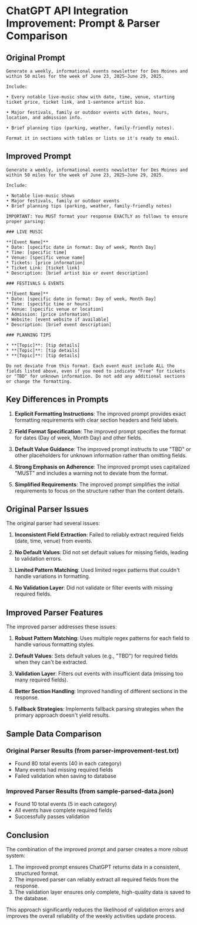 # ChatGPT API Integration Improvement: Prompt & Parser Comparison

## Original Prompt

```
Generate a weekly, informational events newsletter for Des Moines and within 50 miles for the week of June 23, 2025–June 29, 2025.

Include:

• Every notable live-music show with date, time, venue, starting ticket price, ticket link, and 1-sentence artist bio.

• Major festivals, family or outdoor events with dates, hours, location, and admission info.

• Brief planning tips (parking, weather, family-friendly notes).

Format it in sections with tables or lists so it's ready to email.
```

## Improved Prompt

```
Generate a weekly, informational events newsletter for Des Moines and within 50 miles for the week of June 23, 2025–June 29, 2025.

Include:

• Notable live-music shows
• Major festivals, family or outdoor events
• Brief planning tips (parking, weather, family-friendly notes)

IMPORTANT: You MUST format your response EXACTLY as follows to ensure proper parsing:

### LIVE MUSIC

**[Event Name]**
* Date: [specific date in format: Day of week, Month Day]
* Time: [specific time]
* Venue: [specific venue name]
* Tickets: [price information]
* Ticket Link: [ticket link]
* Description: [brief artist bio or event description]

### FESTIVALS & EVENTS

**[Event Name]**
* Date: [specific date in format: Day of week, Month Day]
* Time: [specific time or hours]
* Venue: [specific venue or location]
* Admission: [price information]
* Website: [event website if available]
* Description: [brief event description]

### PLANNING TIPS

* **[Topic]**: [tip details]
* **[Topic]**: [tip details]
* **[Topic]**: [tip details]

Do not deviate from this format. Each event must include ALL the fields listed above, even if you need to indicate "Free" for tickets or "TBD" for unknown information. Do not add any additional sections or change the formatting.
```

## Key Differences in Prompts

1. **Explicit Formatting Instructions**: The improved prompt provides exact formatting requirements with clear section headers and field labels.

2. **Field Format Specification**: The improved prompt specifies the format for dates (Day of week, Month Day) and other fields.

3. **Default Value Guidance**: The improved prompt instructs to use "TBD" or other placeholders for unknown information rather than omitting fields.

4. **Strong Emphasis on Adherence**: The improved prompt uses capitalized "MUST" and includes a warning not to deviate from the format.

5. **Simplified Requirements**: The improved prompt simplifies the initial requirements to focus on the structure rather than the content details.

## Original Parser Issues

The original parser had several issues:

1. **Inconsistent Field Extraction**: Failed to reliably extract required fields (date, time, venue) from events.

2. **No Default Values**: Did not set default values for missing fields, leading to validation errors.

3. **Limited Pattern Matching**: Used limited regex patterns that couldn't handle variations in formatting.

4. **No Validation Layer**: Did not validate or filter events with missing required fields.

## Improved Parser Features

The improved parser addresses these issues:

1. **Robust Pattern Matching**: Uses multiple regex patterns for each field to handle various formatting styles.

2. **Default Values**: Sets default values (e.g., "TBD") for required fields when they can't be extracted.

3. **Validation Layer**: Filters out events with insufficient data (missing too many required fields).

4. **Better Section Handling**: Improved handling of different sections in the response.

5. **Fallback Strategies**: Implements fallback parsing strategies when the primary approach doesn't yield results.

## Sample Data Comparison

### Original Parser Results (from parser-improvement-test.txt)
- Found 80 total events (40 in each category)
- Many events had missing required fields
- Failed validation when saving to database

### Improved Parser Results (from sample-parsed-data.json)
- Found 10 total events (5 in each category)
- All events have complete required fields
- Successfully passes validation

## Conclusion

The combination of the improved prompt and parser creates a more robust system:

1. The improved prompt ensures ChatGPT returns data in a consistent, structured format.
2. The improved parser can reliably extract all required fields from the response.
3. The validation layer ensures only complete, high-quality data is saved to the database.

This approach significantly reduces the likelihood of validation errors and improves the overall reliability of the weekly activities update process.
